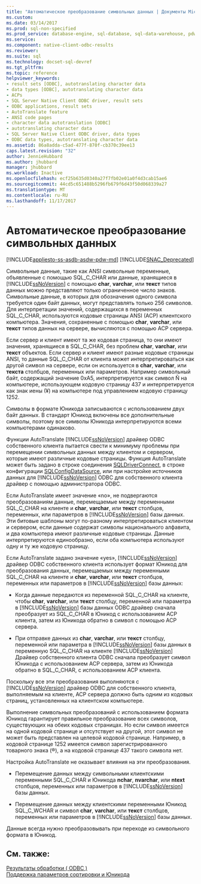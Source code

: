 ```yaml
---
title: "Автоматическое преобразование символьных данных | Документы Microsoft"
ms.custom: 
ms.date: 03/14/2017
ms.prod: sql-non-specified
ms.prod_service: database-engine, sql-database, sql-data-warehouse, pdw
ms.service: 
ms.component: native-client-odbc-results
ms.reviewer: 
ms.suite: sql
ms.technology: docset-sql-devref
ms.tgt_pltfrm: 
ms.topic: reference
helpviewer_keywords:
- result sets [ODBC], autotranslating character data
- data types [ODBC], autotranslating character data
- ACPs
- SQL Server Native Client ODBC driver, result sets
- ODBC applications, result sets
- AutoTranslate feature
- ANSI code pages
- character data autotranslation [ODBC]
- autotranslating character data
- SQL Server Native Client ODBC driver, data types
- ODBC data types, autotranslating character data
ms.assetid: 86a8adda-c5ad-477f-870f-cb370c39ee13
caps.latest.revision: "32"
author: JennieHubbard
ms.author: jhubbard
manager: jhubbard
ms.workload: Inactive
ms.openlocfilehash: ecf25b635d0340a27f7fb02e01a0f4d3cab15ae6
ms.sourcegitcommit: 44cd5c651488b5296fb679f6d43f50d068339a27
ms.translationtype: MT
ms.contentlocale: ru-RU
ms.lasthandoff: 11/17/2017
---
```

# <a name="autotranslation-of-character-data"></a>Автоматическое преобразование символьных данных
[!INCLUDE[appliesto-ss-asdb-asdw-pdw-md](../../includes/appliesto-ss-asdb-asdw-pdw-md.md)]
[!INCLUDE[SNAC_Deprecated](../../includes/snac-deprecated.md)]

  Символьные данные, такие как ANSI символьные переменные, объявленные с помощью SQL_C_CHAR или данные, хранящиеся в [!INCLUDE[ssNoVersion](../../includes/ssnoversion-md.md)] с помощью **char**, **varchar**, или **текст** типов данных можно представляют только ограниченное число знаков. Символьные данные, в которых для обозначения одного символа требуется один байт данных, могут представлять только 256 символов. Для интерпретации значений, содержащихся в переменных SQL_C_CHAR, используются кодовые страницы ANSI (ACP) клиентского компьютера. Значения, сохраненные с помощью **char**, **varchar**, или **текст** типов данных на сервере, вычисляются с помощью ACP сервера.  
  
 Если сервер и клиент имеют та же кодовая страница, то они имеют значения, хранящиеся в SQL_C_CHAR, без проблем **char**, **varchar**, или **текст** объектов. Если сервер и клиент имеют разные кодовые страницы ANSI, то данные SQL_C_CHAR от клиента может интерпретироваться как другой символ на сервере, если он используется в **char**, **varchar**, или **текста** столбцов, переменных или параметров. Например символьный байт, содержащий значение 0xA5, интерпретируется как символ Ñ на компьютере, использующем кодовую страницу 437 и интерпретируется как знак иены (¥) на компьютере под управлением кодовую страницу 1252.  
  
 Символы в формате Юникода записываются с использованием двух байт данных. В стандарт Юникод включены все дополнительные символы, поэтому все символы Юникода интерпретируются всеми компьютерами одинаково.  
  
 Функции AutoTranslate [!INCLUDE[ssNoVersion](../../includes/ssnoversion-md.md)] драйвер ODBC собственного клиента пытается свести к минимуму проблемы при перемещении символьных данных между клиентом и сервером, которые имеют различные кодовые страницы. Функция AutoTranslate может быть задано в строке соединения [SQLDriverConnect](../../relational-databases/native-client-odbc-api/sqldriverconnect.md), в строке конфигурации [SQLConfigDataSource](../../relational-databases/native-client-odbc-api/sqlconfigdatasource.md), или при настройке источников данных для [!INCLUDE[ssNoVersion](../../includes/ssnoversion-md.md)] ODBC для собственного клиента драйвер с помощью администратора ODBC.  
  
 Если AutoTranslate имеет значение «no», не подвергаются преобразованиям данные, перемещаемые между переменными SQL_C_CHAR на клиенте и **char**, **varchar**, или **текст** столбцов, переменных, или параметров в [!INCLUDE[ssNoVersion](../../includes/ssnoversion-md.md)] базы данных. Эти битовые шаблоны могут по-разному интерпретироваться клиентом и сервером, если данные содержат символы национального алфавита, и два компьютера имеют различные кодовые страницы. Данные интерпретируются единообразно, если оба компьютера используют одну и ту же кодовую страницу.  
  
 Если AutoTranslate задано значение «yes», [!INCLUDE[ssNoVersion](../../includes/ssnoversion-md.md)] драйвер ODBC собственного клиента использует формат Юникод для преобразования данных, перемещаемых между переменными SQL_C_CHAR на клиенте и **char**, **varchar**, или **текст** столбцов, переменных или параметров в [!INCLUDE[ssNoVersion](../../includes/ssnoversion-md.md)] базы данных:  
  
-   Когда данные передаются из переменной SQL_C_CHAR на клиенте, чтобы **char**, **varchar**, или **текст** столбцу, переменной или параметра в [!INCLUDE[ssNoVersion](../../includes/ssnoversion-md.md)] базы данных ODBC драйвер сначала преобразует из SQL_C_CHAR в Юникод с использованием ACP клиента, затем из Юникода обратно в символ с помощью ACP сервера.  
  
-   При отправке данных из **char**, **varchar**, или **текст** столбцу, переменной или параметра в [!INCLUDE[ssNoVersion](../../includes/ssnoversion-md.md)] базы данных в переменную SQL_C_CHAR на клиенте [!INCLUDE[ssNoVersion](../../includes/ssnoversion-md.md)] Драйвер собственного клиента ODBC сначала преобразует символ Юникода с использованием ACP сервера, затем из Юникода обратно в SQL_C_CHAR, с использованием ACP клиента.  
  
 Поскольку все эти преобразования выполняются с [!INCLUDE[ssNoVersion](../../includes/ssnoversion-md.md)] драйвер ODBC для собственного клиента, выполняемым на клиенте, ACP сервера должно быть одним из кодовых страниц, установленных на клиентском компьютере.  
  
 Выполнение символьных преобразований с использованием формата Юникод гарантирует правильное преобразование всех символов, существующих на обеих кодовых страницах. Но если символ имеется на одной кодовой странице и отсутствует на другой, этот символ не может быть представлен на целевой кодовой странице. Например, в кодовой странице 1252 имеется символ зарегистрированного товарного знака (®), а на кодовой странице 437 такого символа нет.  
  
 Настройка AutoTranslate не оказывает влияния на эти преобразования.  
  
-   Перемещение данных между символьными клиентскими переменными SQL_C_CHAR и Юникода **nchar**, **nvarchar**, или **ntext** столбцов, переменных или параметров в [!INCLUDE[ssNoVersion](../../includes/ssnoversion-md.md)] базы данных.  
  
-   Перемещение данных между клиентскими переменными Юникод SQL_C_WCHAR и символ **char**, **varchar**, или **текст** столбцов, переменных или параметров в [!INCLUDE[ssNoVersion](../../includes/ssnoversion-md.md)] базы данных.  
  
 Данные всегда нужно преобразовывать при переходе из символьного формата в Юникод.  
  
## <a name="see-also"></a>См. также:  
 [Результаты обработки &#40; ODBC &#41;](../../relational-databases/native-client-odbc-results/processing-results-odbc.md)   
 [Поддержка параметров сортировки и Юникода](../../relational-databases/collations/collation-and-unicode-support.md)  
  
  
